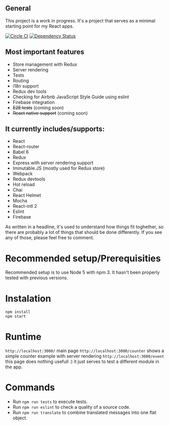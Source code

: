 ## General 

This project is a work in progress. It's a project that serves as a minimal starting point for my React apps.

[![Circle CI](https://circleci.com/gh/jvorcak/universal-react-kit.svg?style=svg)](https://circleci.com/gh/jvorcak/universal-react-kit)
[![Dependency Status](https://david-dm.org/jvorcak/universal-react-kit.svg)](https://david-dm.org/jvorcak/universal-react-kit)

## Most important features
  - Store management with Redux
  - Server rendering
  - Tests
  - Routing
  - i18n support
  - Redux dev tools
  - Checking for Airbnb JavaScript Style Guide using eslint
  - Firebase integration
  - ~~E2E tests~~ (coming soon)
  - ~~React native support~~ (coming soon)
  
## It currently includes/supports:
  - React
  - React-router
  - Babel 6
  - Redux
  - Express with server rendering support
  - Immutable.JS (mostly used for Redux store)
  - Webpack
  - Redux devtools
  - Hot reload
  - Chai
  - React Helmet
  - Mocha
  - React-intl 2
  - Eslint
  - Firebase

As written in a headline, it's used to understand how things fit toghether, so there are probably a lot of things that should be done differently. If you see any of those, please feel free to comment.

# Recommended setup/Prerequisities

Recommended setup is to use Node 5 with npm 3. It hasn't been properly tested with previous versions.

# Instalation

```
npm install
npm start
```

# Runtime

`http://localhost:3000/` main page
`http://localhost:3000/counter` shows a simple counter example with server rendering
`http://localhost:3000/event` this page does nothing usefull :) it just serves to test a different module in the app.

# Commands

 - Run `npm run tests` to execute tests.
 - Run `npm run eslint` to check a quality of a source code.
 - Run `npm run translate` to combine translated messages into one flat object.

